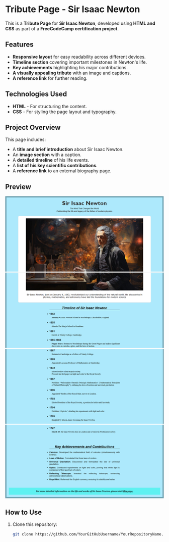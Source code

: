 # Tribute Page - Sir Isaac Newton

This is a **Tribute Page** for **Sir Isaac Newton**, developed using **HTML and CSS** as part of a **FreeCodeCamp certification project**.

## Features
- **Responsive layout** for easy readability across different devices.
- **Timeline section** covering important milestones in Newton's life.
- **Key achievements** highlighting his major contributions.
- **A visually appealing tribute** with an image and captions.
- **A reference link** for further reading.

## Technologies Used
- **HTML** - For structuring the content.
- **CSS** - For styling the page layout and typography.

## Project Overview
This page includes:
- A **title and brief introduction** about Sir Isaac Newton.
- An **image section** with a caption.
- A **detailed timeline** of his life events.
- A **list of his key scientific contributions**.
- A **reference link** to an external biography page.

## Preview

![Tribute Page Screenshot](screenshot/Screenshot1.png)
![Tribute Page Screenshot](screenshot/Screenshot2.png)
![Tribute Page Screenshot](screenshot/Screenshot3.png)
![Tribute Page Screenshot](screenshot/Screenshot4.png)

## How to Use
1. Clone this repository:
   ```sh
   git clone https://github.com/YourGitHubUsername/YourRepositoryName.git
